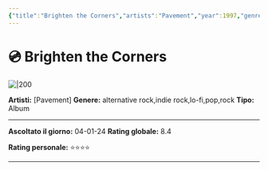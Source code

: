 ```yaml
---
{"title":"Brighten the Corners","artists":"Pavement","year":1997,"genres":"alternative rock,indie rock,lo-fi,pop,rock","image":"https://coverartarchive.org/release-group/071af447-389f-360d-aced-1d0ae3e0d5ec/front","rating":8.4,"type":"musicRelease","subtype":"Album","dg-show-inline-title":false,"dg-publish":true,"dg-note-icon":"1","tags":["musica"],"personalRating":"⭐⭐⭐⭐","ascoltato":"2024-01-04","id":"071af447-389f-360d-aced-1d0ae3e0d5ec","dataSource":"MusicBrainz API","permalink":"/media/musica/brighten-the-corners-pavement/","dgPassFrontmatter":true,"noteIcon":"1"}
---
```




# 💿 Brighten the Corners

![|200](https://coverartarchive.org/release-group/071af447-389f-360d-aced-1d0ae3e0d5ec/front)

**Artisti:** [Pavement]
**Genere:** alternative rock,indie rock,lo-fi,pop,rock
**Tipo:** Album

---

**Ascoltato il giorno:** 04-01-24
**Rating globale:** 8.4

**Rating personale:** ⭐⭐⭐⭐

---




